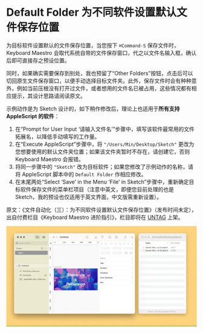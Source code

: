 # Default Folder 为不同软件设置默认文件保存位置

为目标软件设置默认的文件保存位置，当您按下 `⌘Command-S` 保存文件时，Keyboard Maestro 会取代系统自带的文件保存窗口，代之以文件名输入框，确认后即可直接存之预设位置。

同时，如果确实需要保存到别处，我也预留了“Other Folders”按钮，点击后可以切回原生文件保存窗口，以便手动选择目标文件夹。此外，保存文件时会有种种意外，例如当前压根没有打开过文件，或者想用的文件名已被占用，这些情况都有相应提示，其设计思路请阅读原文。

示例动作是为 Sketch 设计的，如下稍作修改后，理论上也适用于**所有支持 AppleScript 的软件**：

1. 在“Prompt for User Input ‘请输入文件名’”步骤中，填写该软件最常用的文件拓展名，以降低手动填写的工作量。
2. 在“Execute AppleScript”步骤中，将 `"/Users/Min/Desktop/Sketch"` 更改为您想要使用的默认文件夹位置；如果该文件夹暂时不存在，请创建它，否则 Keyboard Maestro 会报错。
3. 将同一步骤中的 `"Sketch"` 改为目标软件；如果您修改了示例动作的名称，请将 AppleScript 脚本中的 `Default Folder` 作相应修改。
4. 在末尾两处“Select ‘Save’ in the Menu ‘File’ in Sketch”步骤中，重新确定目标软件保存文件的菜单栏项目（注意中英文，即便您目前处理的也是 Sketch，我的预设也仅适用于英文界面，中文版需重新设置）。

原文：《文件自动化（三）：为不同软件设置默认文件保存位置》（发布时间未定），出自付费栏目《Keyboard Maestro 进阶指引》，栏目即将在 [UNTAG](https://utgd.net) 上架。

![title](img.gif)